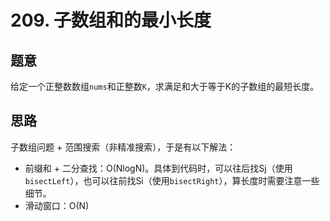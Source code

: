 # 209. 子数组和的最小长度

## 题意

给定一个正整数数组`nums`和正整数`K`，求满足和大于等于K的子数组的最短长度。

## 思路

子数组问题 + 范围搜索（非精准搜索），于是有以下解法：

- 前缀和 + 二分查找：O(NlogN)。具体到代码时，可以往后找Sj（使用`bisectLeft`），也可以往前找Si（使用`bisectRight`），算长度时需要注意一些细节。
- 滑动窗口：O(N)
